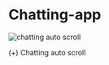 # Chatting-app

![chatting auto scroll](https://user-images.githubusercontent.com/117965391/209596040-4b2b5e31-335a-4cbb-acf2-509c0e679c50.png)

(+) Chatting auto scroll
